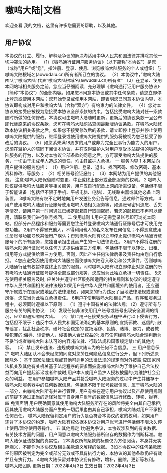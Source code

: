 # 嗷呜大陆|文档

欢迎查看 我的文档，这里有许多您需要的帮助，以及其他。

## 用户协议
本协议的订立、履行、解释及争议的解决均适用中华人民共和国法律并排除其他一切冲突法的适用。
（1）《嗷呜通行证用户服务协议》（以下简称"本协议"）是您（或称"用户"或"您"，指注册、登录、使用、浏览嗷呜大陆服务的个人或组织）与嗷呜大陆根域名(aowudalu.cn)所有者所订立的协议。
（2）本协议中，”嗷呜大陆团队”,”嗷呜大陆”代表“嗷呜大陆根域名(aowudalu.cn)所有者”
（3）在登录、使用本网站域相关服务之前，您应当仔细阅读、充分理解《嗷呜通行证用户服务协议》（简称“本协议”）的全部内容。如果您不同意本协议或其中任何条款，请您立即停止登录或使用本网站；您开始登录或使用本网站，即表明您已同意本协议内容，本协议即构成对用户和嗷呜大陆（合称“双方”）有约束力的法律文件。
（4）您对本协议的接受应被视为您接受本协议全部条款的约束，包括接受嗷呜大陆对任一条款随时所做的任何修改。本协议可由嗷呜大陆随时更新，更新后的协议条款一旦公布即代替原来的协议条款，您可在嗷呜大陆网站查阅最新版协议条款。在嗷呜大陆修改本协议相关条款之后，如果您不接受修改后的条款，请立即停止登录并停止使用嗷呜大陆提供的服务，继续登录或使用嗷呜大陆提供的服务将被视为您已接受了修改后的协议。
（5）如您系未满18周岁的用户或非为完全民事行为能力人的用户，您须在监护人的陪同下阅读本协议，并在取得监护人对用户享受本站提供的嗷呜大陆服务的行为，以及对本协议全部条款的同意之后，方可享受嗷呜大陆提供的服务，一切由于未成年人造成的责任，均由其监护人承担。
一 服务内容
1 本网站向用户提供的服务包括：
（1）用户注册、登录、退出、找回密码、修改密码、基本资料修改、等服务；
（2）相关账号验证服务；
（3）本网站为用户提供的其他服务。
注意:嗷呜大陆保留随时变更、中止或终止部分或全部服务的权利。
2 嗷呜大陆仅提供嗷呜大陆服务等相关服务，用户应自行配备上网的所需设备，包括但不限于智能设备（包括但不限于手机、平板电脑、电脑）、无线路由器或其他必备上网装置。
3嗷呜大陆有权不定时地向用户发送业务公告等信息，通过邮件等方式。
4用户使用嗷呜大陆通行证账号使用嗷呜大陆相关服务等，如遇账号密码遗忘、丢失等情况，请用户第一时间通过已绑定邮箱自行取回密码，若您的邮箱已不再可以使用，请联系我们进行账号找回。
二 使用规则
1.用户无需登录账号即可浏览本网站。但部分产品程序和服务等需要您注册并登录嗷呜大陆通行证账号后才可使用完整功能。
2用户不得冒充他人，不得利用他人的名义发布任何信息；不得恶意使用注册账号功能导致其他用户误认；否则嗷呜大陆有权立即停止提供嗷呜大陆通行证账号下的所有服务，您独自承担由此而产生的一切法律责任。
3用户不得将注册的嗷呜大陆通行证账号以任何方式提供给第三方使用，包括但不限于以转让、出租、借用等方式提供给第三方使用。否则，因此产生任何法律后果及责任均由您自行承担。
4您应避免因使用嗷呜大陆服务而使嗷呜大陆卷入政治和公共事件，否则嗷呜大陆通行证有权暂停或终止对您的服务。同时嗷呜大陆有权立即停止对您注册的所有嗷呜大陆通行证账号提供全部或部分服务，您应当为此独立承担一切责任。
5您在使用相关服务及时, 应关注并遵守社区服务所适用的相关规则和协议的规定遵守中华人民共和国相关法律法规(如果用户是中华人民共和国境外的使用者，还应遵守所属或所在国家或地区的法律法规)。如果您的行为违反了当地法律法规或道德风俗，您应当为此独立承担责任。
6用户在使用嗷呜大陆相关产品、程序和服务过程中，必须同时遵循以下原则：
（1）遵守中国有关的法律法规;
（2）遵守所有与服务有关的网络协议;
（3）发现任何非法使用用户账号或账号出现安全漏洞的情况，应立即通知嗷呜大陆。
（4）禁止用户在接受服务过程中进行以下侵害行为，包括但不限于：违反中华人民共和国宪法确定的基本原则的;宣扬邪教、迷信的; 散布谣言，扰乱社会秩序，破坏社会稳定的;宣扬淫秽、色情、赌博、暴力，或者教唆犯罪的;侮辱、诽谤他人，侵害他人合法权益的; 发布任何经嗷呜大陆合理判断为不妥当或者嗷呜大陆未认可的内容;有法律、行政法规和国家规定禁止的其他内容。
（5）禁止发布违法、违规或嗷呜大陆认为的任何不当信息。
三 用户信息保护
嗷呜大陆团队不会未经您的同意对您的任何隐私信息进行公开，但下列所述原因除外： 基于国家法律法规或其他可适用的法律法规的规定而对外披露;应国家司法机关及其他有关机关基于法定程序的要求而披露;嗷呜大陆为了维护自己合法权益而向用户提起诉讼或者仲裁时;用户本人或用户监护人授权披露的;为维护社会公众的利益。
在用户参加嗷呜大陆产品并接受嗷呜大陆服务的过程中产生并储存于嗷呜大陆服务器中的任何数据信息，包括但不限于账号数据信息，属于嗷呜大陆的一部分，由嗷呜大陆所有并进行管理，用户有权在遵守用户协议以及产品使用规则的前提下通过正当的途径对属于自身用户账号的数据信息进行修改、转移、抛弃.
四 免责声明
用户明确同意其使用嗷呜大陆服务所存在的风险将完全由其自己承担;因其使用嗷呜大陆服务而产生的一切后果也由其自己承担，嗷呜大陆对用户不承担任何责任。
嗷呜大陆保留判定用户的行为是否符合本协议约定的权利，如果用户违背了本协议的约定，嗷呜大陆有权依据本协议对用户账号进行包括但不限永久停止使用/暂停使用等操作。
五 其他规定
1为避免争议，本协议涉及到的有关数据、有关技术方面的问题，用户同意以嗷呜大陆服务器所储存的数据作为判断标准。嗷呜大陆保证该数据的真实性。
2本协议所有条款的标题仅为方便阅读，本身并无实际涵义，不能作为本协议及相关条款涵义解释的依据。
3如本协议中的任何条款因任何原因被判定为完全或部分无效或不具有执行力的，本协议的其他条款仍应有效并且有执行力。
4嗷呜大陆保留对本协议拥有修改，增补，删除，更新等权利。
嗷呜大陆团队
更新日期：2022年4月3日
生效日期：2022年4月3日
 
 
